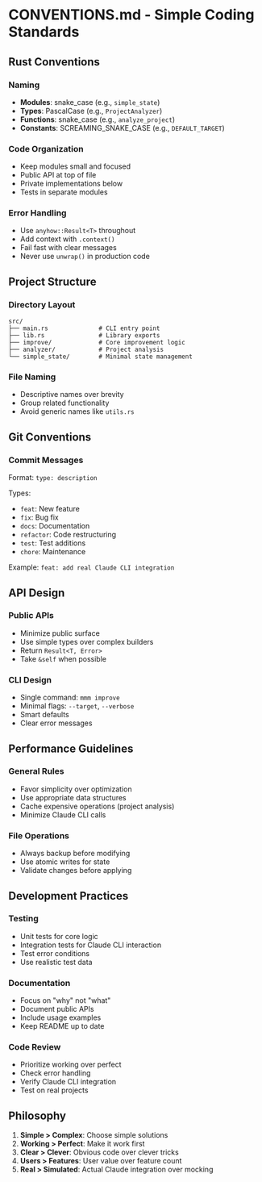 # CONVENTIONS.md - Simple Coding Standards

## Rust Conventions

### Naming
- **Modules**: snake_case (e.g., `simple_state`)
- **Types**: PascalCase (e.g., `ProjectAnalyzer`)
- **Functions**: snake_case (e.g., `analyze_project`)
- **Constants**: SCREAMING_SNAKE_CASE (e.g., `DEFAULT_TARGET`)

### Code Organization
- Keep modules small and focused
- Public API at top of file
- Private implementations below
- Tests in separate modules

### Error Handling
- Use `anyhow::Result<T>` throughout
- Add context with `.context()`
- Fail fast with clear messages
- Never use `unwrap()` in production code

## Project Structure

### Directory Layout
```
src/
├── main.rs              # CLI entry point
├── lib.rs               # Library exports
├── improve/             # Core improvement logic
├── analyzer/            # Project analysis
└── simple_state/        # Minimal state management
```

### File Naming
- Descriptive names over brevity
- Group related functionality
- Avoid generic names like `utils.rs`

## Git Conventions

### Commit Messages
Format: `type: description`

Types:
- `feat`: New feature
- `fix`: Bug fix
- `docs`: Documentation
- `refactor`: Code restructuring
- `test`: Test additions
- `chore`: Maintenance

Example: `feat: add real Claude CLI integration`

## API Design

### Public APIs
- Minimize public surface
- Use simple types over complex builders
- Return `Result<T, Error>`
- Take `&self` when possible

### CLI Design
- Single command: `mmm improve`
- Minimal flags: `--target`, `--verbose`
- Smart defaults
- Clear error messages

## Performance Guidelines

### General Rules
- Favor simplicity over optimization
- Use appropriate data structures
- Cache expensive operations (project analysis)
- Minimize Claude CLI calls

### File Operations
- Always backup before modifying
- Use atomic writes for state
- Validate changes before applying

## Development Practices

### Testing
- Unit tests for core logic
- Integration tests for Claude CLI interaction
- Test error conditions
- Use realistic test data

### Documentation
- Focus on "why" not "what"
- Document public APIs
- Include usage examples
- Keep README up to date

### Code Review
- Prioritize working over perfect
- Check error handling
- Verify Claude CLI integration
- Test on real projects

## Philosophy

1. **Simple > Complex**: Choose simple solutions
2. **Working > Perfect**: Make it work first  
3. **Clear > Clever**: Obvious code over clever tricks
4. **Users > Features**: User value over feature count
5. **Real > Simulated**: Actual Claude integration over mocking